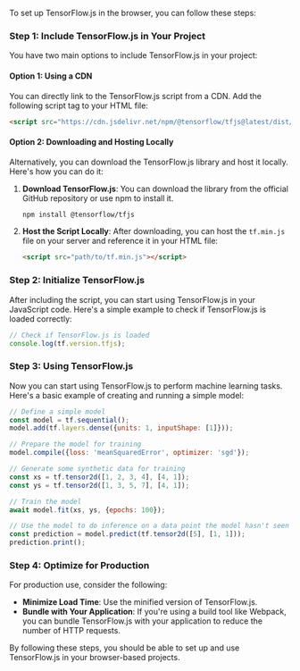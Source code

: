 To set up TensorFlow.js in the browser, you can follow these steps:

### Step 1: Include TensorFlow.js in Your Project

You have two main options to include TensorFlow.js in your project:

#### Option 1: Using a CDN

You can directly link to the TensorFlow.js script from a CDN. Add the following script tag to your HTML file:

```html
<script src="https://cdn.jsdelivr.net/npm/@tensorflow/tfjs@latest/dist/tf.min.js"></script>
```

#### Option 2: Downloading and Hosting Locally

Alternatively, you can download the TensorFlow.js library and host it locally. Here's how you can do it:

1. **Download TensorFlow.js**: You can download the library from the official GitHub repository or use npm to install it.
   ```bash
   npm install @tensorflow/tfjs
   ```

2. **Host the Script Locally**: After downloading, you can host the `tf.min.js` file on your server and reference it in your HTML file:
   ```html
   <script src="path/to/tf.min.js"></script>
   ```

### Step 2: Initialize TensorFlow.js

After including the script, you can start using TensorFlow.js in your JavaScript code. Here's a simple example to check if TensorFlow.js is loaded correctly:

```javascript
// Check if TensorFlow.js is loaded
console.log(tf.version.tfjs);
```

### Step 3: Using TensorFlow.js

Now you can start using TensorFlow.js to perform machine learning tasks. Here's a basic example of creating and running a simple model:

```javascript
// Define a simple model
const model = tf.sequential();
model.add(tf.layers.dense({units: 1, inputShape: [1]}));

// Prepare the model for training
model.compile({loss: 'meanSquaredError', optimizer: 'sgd'});

// Generate some synthetic data for training
const xs = tf.tensor2d([1, 2, 3, 4], [4, 1]);
const ys = tf.tensor2d([1, 3, 5, 7], [4, 1]);

// Train the model
await model.fit(xs, ys, {epochs: 100});

// Use the model to do inference on a data point the model hasn't seen
const prediction = model.predict(tf.tensor2d([5], [1, 1]));
prediction.print();
```

### Step 4: Optimize for Production

For production use, consider the following:

- **Minimize Load Time**: Use the minified version of TensorFlow.js.
- **Bundle with Your Application**: If you're using a build tool like Webpack, you can bundle TensorFlow.js with your application to reduce the number of HTTP requests.

By following these steps, you should be able to set up and use TensorFlow.js in your browser-based projects.

